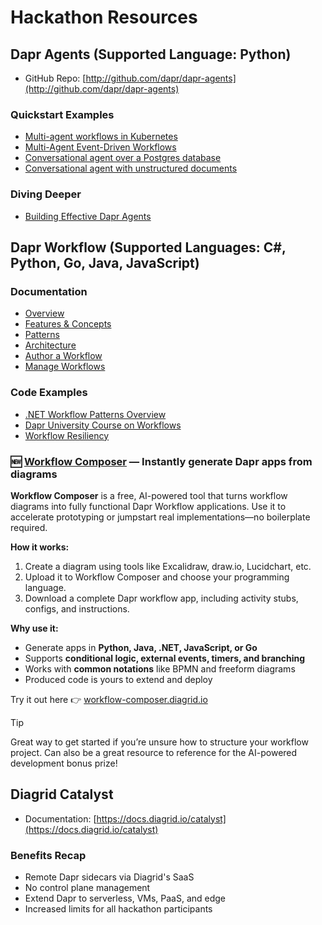 # Hackathon Resources

## Dapr Agents (Supported Language: Python)

* GitHub Repo: [http://github.com/dapr/dapr-agents](http://github.com/dapr/dapr-agents)

### Quickstart Examples

* [Multi-agent workflows in Kubernetes](https://github.com/dapr/dapr-agents/tree/main/quickstarts/07-k8s-multi-agent-workflow)
* [Multi-Agent Event-Driven Workflows](https://github.com/dapr/dapr-agents/tree/main/quickstarts/05-multi-agent-workflow-dapr-workflows)
* [Conversational agent over a Postgres database](https://github.com/dapr/dapr-agents/tree/main/quickstarts/08-data-agent-mcp-chainlit)
* [Conversational agent with unstructured documents](https://github.com/dapr/dapr-agents/tree/main/quickstarts/06-document-agent-chainlit)

### Diving Deeper

- [Building Effective Dapr Agents](https://github.com/diagrid-labs/building-effective-dapr-agents)

## Dapr Workflow (Supported Languages: C#, Python, Go, Java, JavaScript)

### Documentation

* [Overview](https://docs.dapr.io/developing-applications/building-blocks/workflow/workflow-overview/)
* [Features & Concepts](https://docs.dapr.io/developing-applications/building-blocks/workflow/workflow-features-concepts/)
* [Patterns](https://docs.dapr.io/developing-applications/building-blocks/workflow/workflow-patterns/)
* [Architecture](https://docs.dapr.io/developing-applications/building-blocks/workflow/workflow-architecture/)
* [Author a Workflow](https://docs.dapr.io/developing-applications/building-blocks/workflow/howto-author-workflow/)
* [Manage Workflows](https://docs.dapr.io/developing-applications/building-blocks/workflow/howto-manage-workflow/)

### Code Examples
- [.NET Workflow Patterns Overview](https://github.com/diagrid-labs/dapr-workflow-demos)
- [Dapr University Course on Workflows](https://www.diagrid.io/dapr-university)
- [Workflow Resiliency](https://github.com/diagrid-labs/dapr-resiliency-and-durable-execution)

### 🆕 [Workflow Composer](https://workflows.diagrid.io) — Instantly generate Dapr apps from diagrams

**Workflow Composer** is a free, AI-powered tool that turns workflow diagrams into fully functional Dapr Workflow applications. Use it to accelerate prototyping or jumpstart real implementations—no boilerplate required.

**How it works:**

1. Create a diagram using tools like Excalidraw, draw\.io, Lucidchart, etc.
2. Upload it to Workflow Composer and choose your programming language.
3. Download a complete Dapr workflow app, including activity stubs, configs, and instructions.

**Why use it:**

* Generate apps in **Python, Java, .NET, JavaScript, or Go**
* Supports **conditional logic, external events, timers, and branching**
* Works with **common notations** like BPMN and freeform diagrams
* Produced code is yours to extend and deploy

Try it out here 👉 [workflow-composer.diagrid.io](https://workflows.diagrid.io)

> [!TIP]
> Great way to get started if you’re unsure how to structure your workflow project.
> Can also be a great resource to reference for the AI-powered development bonus prize!

## Diagrid Catalyst

* Documentation: [https://docs.diagrid.io/catalyst](https://docs.diagrid.io/catalyst)

### Benefits Recap

* Remote Dapr sidecars via Diagrid's SaaS
* No control plane management
* Extend Dapr to serverless, VMs, PaaS, and edge
* Increased limits for all hackathon participants
